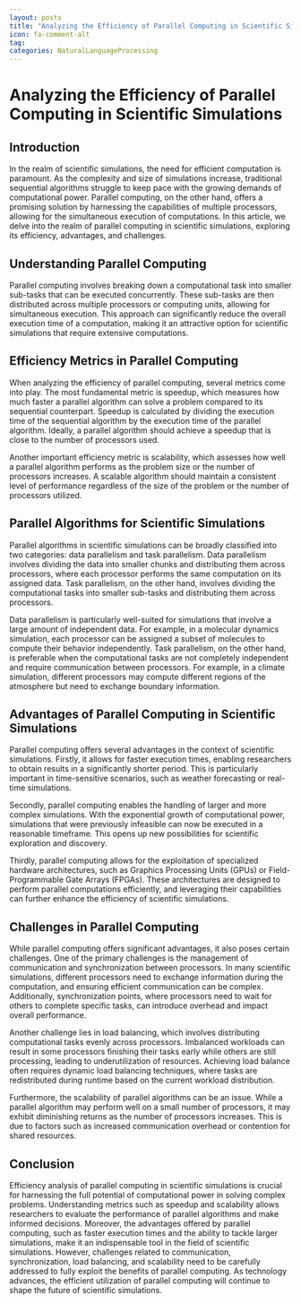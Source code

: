 ```yaml
---
layout: posts
title: "Analyzing the Efficiency of Parallel Computing in Scientific Simulations"
icon: fa-comment-alt
tag:      
categories: NaturalLanguageProcessing
---
```



# Analyzing the Efficiency of Parallel Computing in Scientific Simulations

## Introduction

In the realm of scientific simulations, the need for efficient computation is paramount. As the complexity and size of simulations increase, traditional sequential algorithms struggle to keep pace with the growing demands of computational power. Parallel computing, on the other hand, offers a promising solution by harnessing the capabilities of multiple processors, allowing for the simultaneous execution of computations. In this article, we delve into the realm of parallel computing in scientific simulations, exploring its efficiency, advantages, and challenges.

## Understanding Parallel Computing

Parallel computing involves breaking down a computational task into smaller sub-tasks that can be executed concurrently. These sub-tasks are then distributed across multiple processors or computing units, allowing for simultaneous execution. This approach can significantly reduce the overall execution time of a computation, making it an attractive option for scientific simulations that require extensive computations.

## Efficiency Metrics in Parallel Computing

When analyzing the efficiency of parallel computing, several metrics come into play. The most fundamental metric is speedup, which measures how much faster a parallel algorithm can solve a problem compared to its sequential counterpart. Speedup is calculated by dividing the execution time of the sequential algorithm by the execution time of the parallel algorithm. Ideally, a parallel algorithm should achieve a speedup that is close to the number of processors used.

Another important efficiency metric is scalability, which assesses how well a parallel algorithm performs as the problem size or the number of processors increases. A scalable algorithm should maintain a consistent level of performance regardless of the size of the problem or the number of processors utilized.

## Parallel Algorithms for Scientific Simulations

Parallel algorithms in scientific simulations can be broadly classified into two categories: data parallelism and task parallelism. Data parallelism involves dividing the data into smaller chunks and distributing them across processors, where each processor performs the same computation on its assigned data. Task parallelism, on the other hand, involves dividing the computational tasks into smaller sub-tasks and distributing them across processors.

Data parallelism is particularly well-suited for simulations that involve a large amount of independent data. For example, in a molecular dynamics simulation, each processor can be assigned a subset of molecules to compute their behavior independently. Task parallelism, on the other hand, is preferable when the computational tasks are not completely independent and require communication between processors. For example, in a climate simulation, different processors may compute different regions of the atmosphere but need to exchange boundary information.

## Advantages of Parallel Computing in Scientific Simulations

Parallel computing offers several advantages in the context of scientific simulations. Firstly, it allows for faster execution times, enabling researchers to obtain results in a significantly shorter period. This is particularly important in time-sensitive scenarios, such as weather forecasting or real-time simulations.

Secondly, parallel computing enables the handling of larger and more complex simulations. With the exponential growth of computational power, simulations that were previously infeasible can now be executed in a reasonable timeframe. This opens up new possibilities for scientific exploration and discovery.

Thirdly, parallel computing allows for the exploitation of specialized hardware architectures, such as Graphics Processing Units (GPUs) or Field-Programmable Gate Arrays (FPGAs). These architectures are designed to perform parallel computations efficiently, and leveraging their capabilities can further enhance the efficiency of scientific simulations.

## Challenges in Parallel Computing

While parallel computing offers significant advantages, it also poses certain challenges. One of the primary challenges is the management of communication and synchronization between processors. In many scientific simulations, different processors need to exchange information during the computation, and ensuring efficient communication can be complex. Additionally, synchronization points, where processors need to wait for others to complete specific tasks, can introduce overhead and impact overall performance.

Another challenge lies in load balancing, which involves distributing computational tasks evenly across processors. Imbalanced workloads can result in some processors finishing their tasks early while others are still processing, leading to underutilization of resources. Achieving load balance often requires dynamic load balancing techniques, where tasks are redistributed during runtime based on the current workload distribution.

Furthermore, the scalability of parallel algorithms can be an issue. While a parallel algorithm may perform well on a small number of processors, it may exhibit diminishing returns as the number of processors increases. This is due to factors such as increased communication overhead or contention for shared resources.

## Conclusion

Efficiency analysis of parallel computing in scientific simulations is crucial for harnessing the full potential of computational power in solving complex problems. Understanding metrics such as speedup and scalability allows researchers to evaluate the performance of parallel algorithms and make informed decisions. Moreover, the advantages offered by parallel computing, such as faster execution times and the ability to tackle larger simulations, make it an indispensable tool in the field of scientific simulations. However, challenges related to communication, synchronization, load balancing, and scalability need to be carefully addressed to fully exploit the benefits of parallel computing. As technology advances, the efficient utilization of parallel computing will continue to shape the future of scientific simulations.